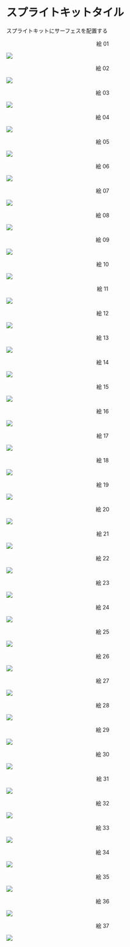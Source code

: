 # スプライトキットタイル

スプライトキットにサーフェスを配置する

<div align="center">
絵 01
</div>

![](Imagens/SpriteKit-Tile-Img01.png)

<div align="center">
絵 02
</div>

![](Imagens/SpriteKit-Tile-Img02.png)

<div align="center">
絵 03
</div>

![](Imagens/SpriteKit-Tile-Img03.png)

<div align="center">
絵 04
</div>

![](Imagens/SpriteKit-Tile-Img04.png)

<div align="center">
絵 05
</div>

![](Imagens/SpriteKit-Tile-Img05.png)

<div align="center">
絵 06
</div>

![](Imagens/SpriteKit-Tile-Img06.png)

<div align="center">
絵 07
</div>

![](Imagens/SpriteKit-Tile-Img07.png)

<div align="center">
絵 08
</div>

![](Imagens/SpriteKit-Tile-Img08.png)

<div align="center">
絵 09
</div>

![](Imagens/SpriteKit-Tile-Img09.png)

<div align="center">
絵 10
</div>

![](Imagens/SpriteKit-Tile-Img10.png)

<div align="center">
絵 11
</div>

![](Imagens/SpriteKit-Tile-Img11.png)

<div align="center">
絵 12
</div>

![](Imagens/SpriteKit-Tile-Img12.png)

<div align="center">
絵 13
</div>

![](Imagens/SpriteKit-Tile-Img13.png)

<div align="center">
絵 14
</div>

![](Imagens/SpriteKit-Tile-Img14.png)

<div align="center">
絵 15
</div>

![](Imagens/SpriteKit-Tile-Img15.png)

<div align="center">
絵 16
</div>

![](Imagens/SpriteKit-Tile-Img16.png)

<div align="center">
絵 17
</div>

![](Imagens/SpriteKit-Tile-Img17.png)

<div align="center">
絵 18
</div>

![](Imagens/SpriteKit-Tile-Img18.png)

<div align="center">
絵 19
</div>

![](Imagens/SpriteKit-Tile-Img19.png)

<div align="center">
絵 20
</div>

![](Imagens/SpriteKit-Tile-Img20.png)

<div align="center">
絵 21
</div>

![](Imagens/SpriteKit-Tile-Img21.png)

<div align="center">
絵 22
</div>

![](Imagens/SpriteKit-Tile-Img22.png)

<div align="center">
絵 23
</div>

![](Imagens/SpriteKit-Tile-Img23.png)

<div align="center">
絵 24
</div>

![](Imagens/SpriteKit-Tile-Img24.png)

<div align="center">
絵 25
</div>

![](Imagens/SpriteKit-Tile-Img25.png)

<div align="center">
絵 26
</div>

![](Imagens/SpriteKit-Tile-Img26.png)

<div align="center">
絵 27
</div>

![](Imagens/SpriteKit-Tile-Img27.png)

<div align="center">
絵 28
</div>

![](Imagens/SpriteKit-Tile-Img28.png)

<div align="center">
絵 29
</div>

![](Imagens/SpriteKit-Tile-Img29.png)

<div align="center">
絵 30
</div>

![](Imagens/SpriteKit-Tile-Img30.png)

<div align="center">
絵 31
</div>

![](Imagens/SpriteKit-Tile-Img31.png)

<div align="center">
絵 32
</div>

![](Imagens/SpriteKit-Tile-Img32.png)

<div align="center">
絵 33
</div>

![](Imagens/SpriteKit-Tile-Img33.png)

<div align="center">
絵 34
</div>

![](Imagens/SpriteKit-Tile-Img34.png)

<div align="center">
絵 35
</div>

![](Imagens/SpriteKit-Tile-Img35.png)

<div align="center">
絵 36
</div>

![](Imagens/SpriteKit-Tile-Img36.png)

<div align="center">
絵 37
</div>

![](Imagens/SpriteKit-Tile-Img37.png)
